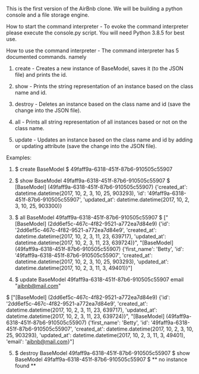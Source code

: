 This is the first version of the AirBnb clone. We will be building a python console and a file storage engine.

How to start the command interpreter - To evoke the command interpreter please execute the console.py script. You will need Python 3.8.5 for best use.

How to use the command interpreter - The command interpreter has 5 documented commands. namely

1. create - Creates a new instance of BaseModel, saves it (to the JSON file) and prints the id.

2. show - Prints the string representation of an instance based on the class name and id.

3. destroy - Deletes an instance based on the class name and id (save the change into the JSON file).

4. all -  Prints all string representation of all instances based or not on the class name.

5. update -  Updates an instance based on the class name and id by adding or updating attribute (save the change into the JSON file). 

Examples:

1. $ create BaseModel 
$ 49faff9a-6318-451f-87b6-910505c55907

2. $ show BaseModel 49faff9a-6318-451f-87b6-910505c55907
$ [BaseModel] (49faff9a-6318-451f-87b6-910505c55907) {'created_at': datetime.datetime(2017, 10, 2, 3, 10, 25, 903293), 'id': '49faff9a-6318-451f-87b6-910505c55907', 'updated_at': datetime.datetime(2017, 10, 2, 3, 10, 25, 903300)}


3. $ all BaseModel 49faff9a-6318-451f-87b6-910505c55907
$ ["[BaseModel] (2dd6ef5c-467c-4f82-9521-a772ea7d84e9) {'id': '2dd6ef5c-467c-4f82-9521-a772ea7d84e9', 'created_at': datetime.datetime(2017, 10, 2, 3, 11, 23, 639717), 'updated_at': datetime.datetime(2017, 10, 2, 3, 11, 23, 639724)}", "[BaseModel] (49faff9a-6318-451f-87b6-910505c55907) {'first_name': 'Betty', 'id': '49faff9a-6318-451f-87b6-910505c55907', 'created_at': datetime.datetime(2017, 10, 2, 3, 10, 25, 903293), 'updated_at': datetime.datetime(2017, 10, 2, 3, 11, 3, 49401)}"]

4.  $ update BaseModel 49faff9a-6318-451f-87b6-910505c55907 email "aibnb@mail.com"

$ ["[BaseModel] (2dd6ef5c-467c-4f82-9521-a772ea7d84e9) {'id': '2dd6ef5c-467c-4f82-9521-a772ea7d84e9', 'created_at': datetime.datetime(2017, 10, 2, 3, 11, 23, 639717), 'updated_at': datetime.datetime(2017, 10, 2, 3, 11, 23, 639724)}", "[BaseModel] (49faff9a-6318-451f-87b6-910505c55907) {'first_name': 'Betty', 'id': '49faff9a-6318-451f-87b6-910505c55907', 'created_at': datetime.datetime(2017, 10, 2, 3, 10, 25, 903293), 'updated_at': datetime.datetime(2017, 10, 2, 3, 11, 3, 49401), 'email': 'aibnb@mail.com}"]

5. $ destroy BaseModel 49faff9a-6318-451f-87b6-910505c55907
$ show BaseModel 49faff9a-6318-451f-87b6-910505c55907
$ ** no instance found **

